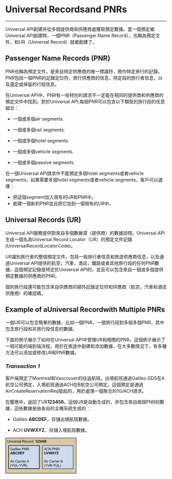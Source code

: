 # Universal Recordsand PNRs

---

Universal API創建并從多個提供商和供應商處獲取預定數據。當一個預定被Universal API創建時，一個PNR（Passenger Name Record），也稱為預定文件，和UR（Universal Record）就被創建了。

## Passenger Name Records \(PNR\)

PNR也稱為預定文件，是來自特定供應商的唯一標識符，用作特定旅行的記錄。PNR包括一個PNR的記錄定位符，旅行供應商的信息，特定段的旅行者信息，以及選定或保留的行程信息。

在Universal API中，PNR有一些特別的請求不一定能在相同的提供商和供應商的預定文件中找到。對於Universal API,每個PNR可以包含以下類型的旅行段的任意組合：

* 一個或多個air segments.

* 一個或多個rail segments.

* 一個或多個hotel segments.

* 一個或多個vehicle segments.

* 一個或多個passive segments.

在一個Universal API請求中不能預定多個hotel segments或者vehicle segments。如果需要多個hotel segments或者vehicle segments，客戶可以選擇：

* 把這個segment加入現有的UR和PNR中。
* 創建一個新的PNR並且把它加到一個現有的UR中。

## Universal Records \(UR\)

Universal API服務提供對來自多個數據源（提供商）的數據訪問。Universal API生成一個名為Universal Record Locator（UR）的預定文件記錄\(UniversalRecordLocatorCode\)。

UR識別旅行者的整個預定文件，包括一般旅行者信息和旅遊供應商信息，以及通過Universal API提供的航空，汽車，酒店，鐵路或者其他旅行段的任何PNR數據。這個預定記錄是特定於Universal API的，並且可以包含來自一個或多個提供預定數據的供應商的PNR。

個別旅行段還可能包含來自供應商的額外記錄定位符和供應商（航空，汽車和酒店供應商）的確認碼。

## Example of aUniversal Recordwith Multiple PNRs

一個UR可以包含簡單的數據，比如一個PNR，一個旅行段到多個多個PNR，其中包含旅行段和非旅行段信息的數據。

下面的例子展示了如何在Universal API中管理UR和相關的PNR。這個例子展示了一個可能的端到端流程，用於在旅途中創建和添加數據，在大多數情況下，有多種方法可以添加或修改UR和PNR數據。

### _Transaction 1_

客戶端預定了Montreal和Vancouver的往返航班。出境航班通過Galileo GDS在A航空公司預定，入境航班通過ACH在B航空公司預定。這個預定是通過AirCreateReservationReq發起的，用於處理一個聚合的1G/ACH請求。

在響應中，返回了UR**123456**。這個UR是自動生成的，并包含來自兩個PNR的數據，這些數據是由各自的主機系統生成的：

* Galileo **ABCDEF**，存儲出境航班數據。

* ACH **UVWXYZ**，存儲入境航班數據。

![](/assets/5.png)





